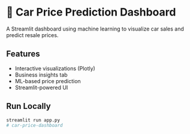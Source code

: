 # 🚗 Car Price Prediction Dashboard

A Streamlit dashboard using machine learning to visualize car sales and predict resale prices.

## Features
- Interactive visualizations (Plotly)
- Business insights tab
- ML-based price prediction
- Streamlit-powered UI

## Run Locally

```bash
streamlit run app.py
#   c a r - p r i c e - d a s h b o a r d 
 
 